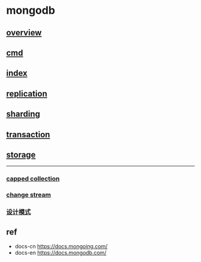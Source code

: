# mongodb  

## [overview](mongodb-overview.md)
  
## [cmd](mongodb-cmd.md)

## [index](mongodb-index.md)

## [replication](mongodb-replset.md)

## [sharding](mongodb-sharding.md)

## [transaction](mongodb-transaction.md)

## [storage](mongodb-storage.md)

---

### [capped collection](mongodb-capped-coll.md)

### [change stream](mongodb-changestream.md)

### [设计模式](mongodb-design.md)

## ref

- docs-cn <https://docs.mongoing.com/>
- docs-en <https://docs.mongodb.com/>
